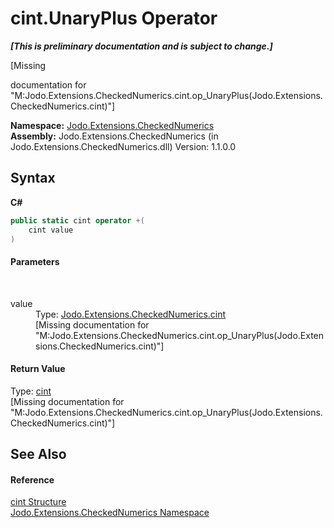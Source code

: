 # cint.UnaryPlus Operator 
 _**\[This is preliminary documentation and is subject to change.\]**_

\[Missing <summary> documentation for "M:Jodo.Extensions.CheckedNumerics.cint.op_UnaryPlus(Jodo.Extensions.CheckedNumerics.cint)"\]

**Namespace:**&nbsp;<a href="N_Jodo_Extensions_CheckedNumerics">Jodo.Extensions.CheckedNumerics</a><br />**Assembly:**&nbsp;Jodo.Extensions.CheckedNumerics (in Jodo.Extensions.CheckedNumerics.dll) Version: 1.1.0.0

## Syntax

**C#**<br />
``` C#
public static cint operator +(
	cint value
)
```


#### Parameters
&nbsp;<dl><dt>value</dt><dd>Type: <a href="T_Jodo_Extensions_CheckedNumerics_cint">Jodo.Extensions.CheckedNumerics.cint</a><br />\[Missing <param name="value"/> documentation for "M:Jodo.Extensions.CheckedNumerics.cint.op_UnaryPlus(Jodo.Extensions.CheckedNumerics.cint)"\]</dd></dl>

#### Return Value
Type: <a href="T_Jodo_Extensions_CheckedNumerics_cint">cint</a><br />\[Missing <returns> documentation for "M:Jodo.Extensions.CheckedNumerics.cint.op_UnaryPlus(Jodo.Extensions.CheckedNumerics.cint)"\]

## See Also


#### Reference
<a href="T_Jodo_Extensions_CheckedNumerics_cint">cint Structure</a><br /><a href="N_Jodo_Extensions_CheckedNumerics">Jodo.Extensions.CheckedNumerics Namespace</a><br />